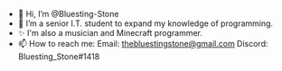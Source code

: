 - 👋 Hi, I’m @Bluesting-Stone
- 💞️ I’m a senior I.T. student to expand my knowledge of programming.
- ✨ I'm also a musician and Minecraft programmer.
- 📫 How to reach me:
      Email:   thebluestingstone@gmail.com
      Discord: Bluesting_Stone#1418

